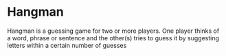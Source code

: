 # Hangman
 Hangman is a guessing game for two or more players. One player thinks of a word, phrase or sentence and the other(s) tries to guess it by suggesting letters within a certain number of guesses
